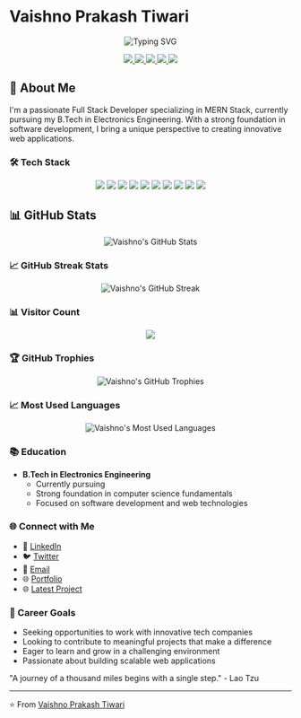 # Vaishno Prakash Tiwari

<p align="center">
  <img src="https://readme-typing-svg.herokuapp.com?font=Fira+Code&size=20&pause=1000&color=000000&center=true&width=435&lines=Full+Stack+Developer;MERN+Stack+Enthusiast;Passionate+Problem+Solver" alt="Typing SVG" />
</p>

<p align="center">
  <a href="https://www.linkedin.com/in/vaishno-prakash-tiwari-989033252/">
    <img src="https://img.shields.io/badge/-LinkedIn-blue?style=for-the-badge&logo=Linkedin&logoColor=white"/>
  </a>
  <a href="https://x.com/VaishnoSatyam">
    <img src="https://img.shields.io/badge/-Twitter-1DA1F2?style=for-the-badge&logo=Twitter&logoColor=white"/>
  </a>
  <a href="mailto:satyamvaishno123@gmail.com">
    <img src="https://img.shields.io/badge/-Gmail-D14836?style=for-the-badge&logo=Gmail&logoColor=white"/>
  </a>
  <a href="https://vaishnotiwariportfolio.vercel.app">
    <img src="https://img.shields.io/badge/-Portfolio-000000?style=for-the-badge&logo=vercel&logoColor=white"/>
  </a>
  <a href="https://travel-agency-dashboard-lemon.vercel.app">
    <img src="https://img.shields.io/badge/-Travel%20Agency%20Dashboard-000000?style=for-the-badge&logo=vercel&logoColor=white"/>
  </a>
</p>

## 🚀 About Me

I'm a passionate Full Stack Developer specializing in MERN Stack, currently pursuing my B.Tech in Electronics Engineering. With a strong foundation in software development, I bring a unique perspective to creating innovative web applications.

### 🛠️ Tech Stack

<p align="center">
  <img src="https://img.shields.io/badge/HTML5-E34F26?style=for-the-badge&logo=html5&logoColor=white"/>
  <img src="https://img.shields.io/badge/CSS3-1572B6?style=for-the-badge&logo=css3&logoColor=white"/>
  <img src="https://img.shields.io/badge/JavaScript-F7DF1E?style=for-the-badge&logo=javascript&logoColor=black"/>
  <img src="https://img.shields.io/badge/React-61DAFB?style=for-the-badge&logo=react&logoColor=black"/>
  <img src="https://img.shields.io/badge/Next.js-000000?style=for-the-badge&logo=next.js&logoColor=white"/>
  <img src="https://img.shields.io/badge/Node.js-339933?style=for-the-badge&logo=nodedotjs&logoColor=white"/>
  <img src="https://img.shields.io/badge/Express.js-000000?style=for-the-badge&logo=express&logoColor=white"/>
  <img src="https://img.shields.io/badge/MongoDB-47A248?style=for-the-badge&logo=mongodb&logoColor=white"/>
  <img src="https://img.shields.io/badge/Postman-FF6C37?style=for-the-badge&logo=Postman&logoColor=white"/>
  <img src="https://img.shields.io/badge/Figma-F24E1E?style=for-the-badge&logo=figma&logoColor=white"/>
</p>

## 📊 GitHub Stats

<p align="center">
  <img src="https://github-readme-stats.vercel.app/api?username=Vaishnotiwari12&show_icons=true&theme=radical" alt="Vaishno's GitHub Stats" />
</p>

### 📈 GitHub Streak Stats

<p align="center">
  <img src="https://github-readme-streak-stats.herokuapp.com/?user=Vaishnotiwari12&theme=radical" alt="Vaishno's GitHub Streak" />
</p>

### 📊 Visitor Count

<p align="center">
  <img src="https://profile-counter.glitch.me/Vaishnotiwari12/count.svg" />
</p>

### 🏆 GitHub Trophies

<p align="center">
  <img src="https://github-profile-trophy.vercel.app/?username=Vaishnotiwari12&theme=radical" alt="Vaishno's GitHub Trophies" />
</p>

### 📈 Most Used Languages

<p align="center">
  <img src="https://github-readme-stats.vercel.app/api/top-langs/?username=Vaishnotiwari12&layout=compact&theme=radical" alt="Vaishno's Most Used Languages" />
</p>


### 📚 Education

- **B.Tech in Electronics Engineering**
  - Currently pursuing
  - Strong foundation in computer science fundamentals
  - Focused on software development and web technologies

### 🌐 Connect with Me

- 🔗 [LinkedIn](https://www.linkedin.com/in/vaishno-prakash-tiwari-989033252/)
- 🐦 [Twitter](https://x.com/VaishnoSatyam)
- 📧 [Email](mailto:satyamvaishno123@gmail.com)
- 🌐 [Portfolio](https://vaishnotiwariportfolio.vercel.app)
- 🌐 [Latest Project](https://travel-agency-dashboard-lemon.vercel.app)

### 🎯 Career Goals

- Seeking opportunities to work with innovative tech companies
- Looking to contribute to meaningful projects that make a difference
- Eager to learn and grow in a challenging environment
- Passionate about building scalable web applications

"A journey of a thousand miles begins with a single step." - Lao Tzu

---

⭐️ From [Vaishno Prakash Tiwari](https://github.com/Vaishnotiwari12)
